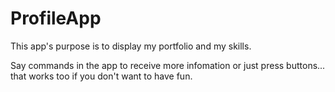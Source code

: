 # ProfileApp
This app's purpose is to display my portfolio and my skills. 

Say commands in the app to receive more infomation or just press buttons... that works too if you don't want to have fun.
